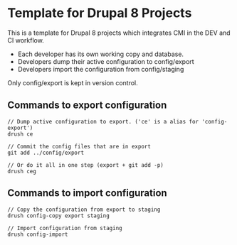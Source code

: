 # Template for Drupal 8 Projects

This is a template for Drupal 8 projects which integrates CMI in the DEV and CI
workflow.

- Each developer has its own working copy and database.
- Developers dump their active configuration to config/export
- Developers import the configuration from config/staging

Only config/export is kept in version control.

## Commands to export configuration

```
// Dump active configuration to export. ('ce' is a alias for 'config-export')
drush ce

// Commit the config files that are in export
git add ../config/export

// Or do it all in one step (export + git add -p)
drush ceg
```

## Commands to import configuration

```
// Copy the configuration from export to staging
drush config-copy export staging

// Import configuration from staging
drush config-import
```
